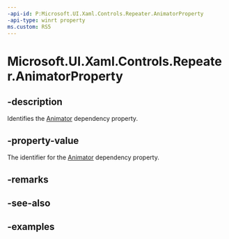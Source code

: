 ```yaml
---
-api-id: P:Microsoft.UI.Xaml.Controls.Repeater.AnimatorProperty
-api-type: winrt property
ms.custom: RS5
---
```


<!-- Property syntax.
public DependencyProperty AnimatorProperty { get; }
-->

# Microsoft.UI.Xaml.Controls.Repeater.AnimatorProperty

## -description

Identifies the [Animator](repeater_animator.md) dependency property.

## -property-value

The identifier for the [Animator](repeater_animator.md) dependency property.

## -remarks

## -see-also

## -examples

